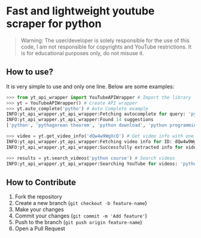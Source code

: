 # Fast and lightweight youtube scraper for python
>Warning: The user/developer is solely responsible for the use of this code, I am not responsible for copyrights and YouTube restrictions. It is for educational purposes only, do not misuse it.

## How to use?
It is very simple to use and only one line. Below are some examples:

```python
>>> from yt_api_wrapper import YouTubeAPIWrapper # Import the library
>>> yt = YouTubeAPIWrapper() # Create API wrapper
>>> yt.auto_complete('pytho') # Auto Complete example
INFO:yt_api_wrapper.yt_api_wrapper:Fetching autocomplete for query: 'pyth'
INFO:yt_api_wrapper.yt_api_wrapper:Found 14 suggestions
['python', 'pythagorean theorem', 'python download', 'python programming', 'pythagorean theorem calculator', 'python compiler', 'python online', 'python dictionary', 'pythagoras', 'python snake', 'pythagorean identities', 'python online compiler', 'pythagorean triples', 'python for loop']

>>> video = yt.get_video_info('dQw4w9WgXcQ') # Get video info with one line
INFO:yt_api_wrapper.yt_api_wrapper:Fetching video info for ID: dQw4w9WgXcQ
INFO:yt_api_wrapper.yt_api_wrapper:Successfully extracted info for video: Rick Astley - Never Gonna Give You Up (Official Video) (4K Remaster)

>>> results = yt.search_videos('python course') # Search videos
INFO:yt_api_wrapper.yt_api_wrapper:Searching YouTube for videos: 'python course'
```

## How to Contribute

1. Fork the repository
2. Create a new branch (`git checkout -b feature-name`)
3. Make your changes
4. Commit your changes (`git commit -m 'Add feature'`)
5. Push to the branch (`git push origin feature-name`)
6. Open a Pull Request
